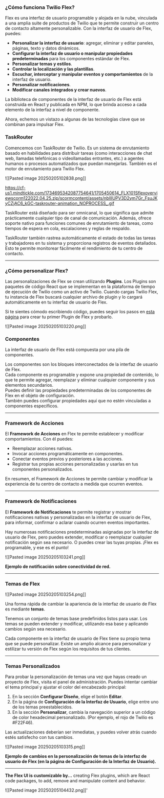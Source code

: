 ### ¿Cómo funciona Twilio Flex?  

Flex es una interfaz de usuario programable y alojada en la nube, vinculada a una amplia suite de productos de Twilio que te permite construir un centro de contacto altamente personalizable. Con la interfaz de usuario de Flex, puedes:  

- **Personalizar la interfaz de usuario**: agregar, eliminar y editar paneles, páginas, texto y datos dinámicos.  
- **Configurar la interfaz de usuario o manipular propiedades predeterminadas** para los componentes estándar de Flex.  
- **Personalizar temas y estilos**.  
- **Controlar la localización y las plantillas**.  
- **Escuchar, interceptar y manipular eventos y comportamientos** de la interfaz de usuario.  
- **Personalizar notificaciones**.  
- **Modificar canales integrados y crear nuevos**.  

La biblioteca de componentes de la interfaz de usuario de Flex está construida en React y publicada en NPM, lo que brinda acceso a cada elemento de la interfaz a nivel de componente.  

Ahora, echemos un vistazo a algunas de las tecnologías clave que se combinan para impulsar Flex.  

### TaskRouter  

Comencemos con TaskRouter de Twilio. Es un sistema de enrutamiento basado en habilidades para distribuir tareas (como interacciones de chat web, llamadas telefónicas o videollamadas entrantes, etc.) a agentes humanos o procesos automatizados que puedan manejarlas. También es el motor de enrutamiento para Twilio Flex.

![[Pasted image 20250205102838.png]]

https://cf-us1.mindtickle.com/1734695342087754641/1705450614_FLX101Sflexoverviewscorm122022.04.25.zip/scormcontent/assets/nbllIUPV3D2ym7Gr_FsuJKyCZjAC6_kGC-taskrouter-animation_NOPROCESS_.gif

TaskRouter está diseñado para ser omnicanal, lo que significa que admite prácticamente cualquier tipo de canal de comunicación. Además, ofrece soporte nativo para funciones comunes de enrutamiento de tareas, como tiempos de espera en cola, escalaciones y reglas de respaldo.  

TaskRouter también rastrea automáticamente el estado de todas las tareas y trabajadores en tu sistema y proporciona registros de eventos detallados. Esto te permite monitorear fácilmente el rendimiento de tu centro de contacto.  

---

### ¿Cómo personalizar Flex?  

Las personalizaciones de Flex se crean utilizando **Plugins**. Los Plugins son paquetes de código React que se implementan en la plataforma de tiempo de ejecución de Twilio como un activo de Twilio. Cuando cargas Twilio Flex, tu instancia de Flex buscará cualquier archivo de plugin y lo cargará automáticamente en tu interfaz de usuario de Flex.  

Si te sientes cómodo escribiendo código, puedes seguir los pasos en [esta página](http://www.twilio.com/docs/flex/tutorials/building-flex-plugins) para crear tu primer Plugin de Flex y probarlo.  

![[Pasted image 20250205103220.png]]

### Componentes  

La interfaz de usuario de Flex está compuesta por una pila de componentes.  

Los componentes son los bloques interconectados de la interfaz de usuario de Flex.  
Cada componente es programable y expone una propiedad de contenido, lo que te permite agregar, reemplazar y eliminar cualquier componente y sus elementos secundarios.  
Puedes definir las propiedades predeterminadas de los componentes de Flex en el objeto de configuración.  
También puedes configurar propiedades aquí que no estén vinculadas a componentes específicos.  

---

### Framework de Acciones  

El **Framework de Acciones** en Flex te permite establecer y modificar comportamientos. Con él puedes:  

- Reemplazar acciones nativas.  
- Invocar acciones programáticamente en componentes.  
- Conectar eventos previos y posteriores a las acciones.  
- Registrar tus propias acciones personalizadas y usarlas en tus componentes personalizados.  

En resumen, el Framework de Acciones te permite cambiar y modificar la experiencia de tu centro de contacto a medida que ocurren eventos.  

---

### Framework de Notificaciones  

El **Framework de Notificaciones** te permite registrar y mostrar notificaciones nativas y personalizadas en la interfaz de usuario de Flex, para informar, confirmar o aclarar cuando ocurren eventos importantes.  

Hay numerosas notificaciones predeterminadas asignadas por la interfaz de usuario de Flex, pero puedes extender, modificar o reemplazar cualquier notificación según sea necesario. O puedes crear las tuyas propias. ¡Flex es programable, y ese es el punto!  

![[Pasted image 20250205103241.png]]

**Ejemplo de notificación sobre conectividad de red.**  

---

### Temas de Flex  
![[Pasted image 20250205103254.png]]

Una forma rápida de cambiar la apariencia de la interfaz de usuario de Flex es mediante **temas**.  

Tenemos un conjunto de temas base predefinidos listos para usar. Los temas se pueden extender y modificar, utilizando esa base y aplicando cambios según sea necesario.  

Cada componente en la interfaz de usuario de Flex tiene su propio tema que se puede personalizar. Existe un amplio alcance para personalizar y estilizar tu versión de Flex según los requisitos de tus clientes.  

---

### Temas Personalizados  

Para probar la personalización de temas una vez que hayas creado un proyecto de Flex, visita el panel de administración. Puedes intentar cambiar el tema principal y ajustar el color del encabezado principal:  

1. En la sección **Configurar Diseño**, elige el botón **Editar**.  
2. En la página de **Configuración de la Interfaz de Usuario**, elige entre uno de los temas preestablecidos.  
3. En la sección **Personalizar**, cambia la navegación superior a un código de color hexadecimal personalizado. (Por ejemplo, el rojo de Twilio es #F22F46).  

Las actualizaciones deberían ser inmediatas, y puedes volver atrás cuando estés satisfecho con tus cambios.  

![[Pasted image 20250205103315.png]]

**Ejemplo de cambios en la personalización de temas de la interfaz de usuario de Flex (en la página de Configuración de la Interfaz de Usuario).**

---
**The Flex UI is customizable by...**
creating Flex plugins, which are React code packages, to add, remove and manipulate content and behavior.

![[Pasted image 20250205104432.png]]'
